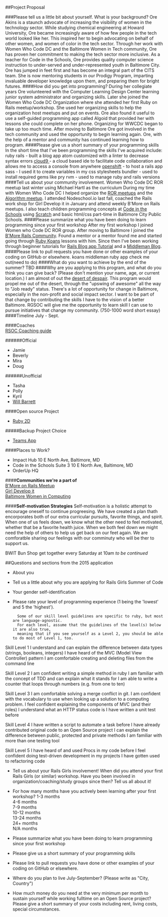 ##Project Proposal

###Please tell us a little bit about yourself. What is your background?
Ore Akins is a staunch advocate of increasing the visibility of women in the technology sector. While studying​ chemical engineering at Howard University, Ore became increasingly aware of how few people in the tech world looked like her. This inspired her to begin advocating on behalf of other women, and women of color in the tech sector. Through her work with Women Who Code DC and the Baltimore Women in Tech community, Ore has proven her commitment to making the tech sector more inclusive. As a teacher for Code in the Schools, Ore provides quality computer science instruction to under-served and under-represented youth in Baltimore City. Ore has jumped in feet first and has become an integral part of the CITS team. She is now mentoring students in our Prodigy Program, imparting invaluable developer knowledge upon them, and preparing them for bright futures. 
####How did you get into programming?
During her collegiate years Ore volunteered with the Computer Learning Design Center learning junior system administrator and organizing skills. Later she joined the Women Who Code DC Organization where she attended her first Ruby on Rails meetup/workshop.  She used her organizing skills to help the organization host meetups and put on events. Ore also found it useful to use a self-guided programming app called Algoid that provided her with lessons she could complete on her phone. Organizing for WWCDC began to take up too much time. After moving to Baltimore Ore got involved in the tech community and used the opportunity to begin learning again. Ore, with the help of a mentor and community has continued learning how to program.
####Please give us a short summary of your programming skills
In the short time that I've been programming the skills I've acquired include:
ruby 
rails - built a blog app
atom customized with a linter to decrease syntax errors
[cloud9 ](c9.io)- a cloud based ide to facilitate code collaboration and allows me to access a console from anywhere
[openshift]() - to host a rails app
sass - I  used it to create variables in my css stylesheets
bundler - used to install required gems like pry
rvm - used to manage ruby and rails versions
####Tell us about your community involvement.
 Women Who Code DC ROR meetup last winter using Michael Hartl as the curriculum
During my time with Women Who Code DC I helped organize the [ROR meetups]() and the [Algorithm meetup](). I attended Nodeschool.io last fall, coached the Rails work shop for Girl Develop it in January and attend weekly B'More on Rails meetups. I also teach children programming concepts at [Code in the Schools]() using [Scratch]() and basic html/css part-time in Baltimore City Public Schools.
####Please summarize what you have been doing to learn programming since your first workshop
After my first workshop I joined Women who Code DC ROR group.
After moving to Baltimore I joined the [B'More Rails Community]().
Found a mentor or a mentor found me and started going through [Ruby Koans]() lessons with him.
Since then I've been working through beginner tutorials for [Rails Blog app Tutorial]() and a [Middleman Blog]().
####Please link to pull requests you have done or other examples of your coding on GitHub or elsewhere.
koans
middleman
ruby app
check me out(need to do)
####What do you want to achieve by the end of the summer?
TBD
####Why are you applying to this program, and what do you think you can give back? (Please don't mention your name, age, or current location.)
I am almost of out the [desert of  despair](http://s3.amazonaws.com/viking_education/web_development/blog/coding_is_hard_confidence_competence.png). This program would propel me out of the desert, through the "upswing of awesome" all the way to "Job ready" status.
There's a lot of opportunity for change  in Baltimore, especially in the non-profit and social impact sector. I want to be part of that change by contributing the skills I have to the vision of a better Baltimore. RGSOC will give me the opportunity to learn skill I can use to pursue initiatives that change my community. 
(750-1000 word short essay)
####Timeline
July - Sept.

####Coaches  
[RSOC Coaching guide](http://railsgirlssummerofcode.org/guide/coaching/)

######Official
* Jamie
* Beverly 
* Mira
* Doug

######Unofficial
* Tasha
* Polly
* Kyril
* [Will Barrett](http://willbarrett.me/)


####Open source Project  
* [Ruby 2D](https://teams.railsgirlssummerofcode.org/projects/89-ruby-2d)  

#####Backup Project Choice  
* [Teams App](https://teams.railsgirlssummerofcode.org/projects/106-rails-girls-summer-of-code-the-teams-app)

####Places to Work?
* Impact Hub 10 E North Ave, Baltimore, MD
* Code in the Schools Suite 3 10 E North Ave, Baltimore, MD
* OrderUp HQ

####**Communities we're a part of**  
[B'More on Rails Meetup](http://www.meetup.com/bmore-on-rails/)  
[Girl Develop it](https://www.girldevelopit.com/chapters/baltimore)  
[Baltimore Women in Computing](https://www.facebook.com/groups/baltimorewomenintech/)

####**Self-motivation Strategies**
Self-motivation is a holistic attempt to encourage oneself to continue progreesing. 
We have created a plan thath encorporates both of our extra curricular pursuits, favorite things, and 
spirit. When one of us feels down, we know what the other need to feel motivated, whether that be a
favorite health juice. When we both feel down we might need the help of others to help us get back on our feet again.
We are comforatble sharing our feelings with our comminuty who will be ther to support us.


BWIT Bun Shop get together every Saturday at 10am
_to be continued_


##Questions and sections from the 2015 application

* About you 
* Tell us a little about why you are applying for Rails Girls Summer of Code
* Your gender self-identification
* Please rate your level of programming experience (1 being the 'lowest' and 5 the 'highest').

        Some of our skill level guidelines are specific to ruby, but most are language-agnostic.
        For each level, assume that the guidelines of the level(s) below it are also true, 
        meaning that if you see yourself as a Level 2, you should be able to do most of Level 1, too.
        
Skill Level 1
I understand and can explain the difference between data types (strings, booleans, integers)
I have heard of the MVC (Model View Controller) pattern
I am comfortable creating and deleting files from the command line

Skill Level 2
I am confident writing a simple method in ruby
I am familiar with the concept of TDD and can explain what it stands for
I am able to write a counter that loops through numbers (e.g. from one to ten)

Skill Level 3
I am comfortable solving a merge conflict in git.
I am confident with the vocabulary to use when looking up a solution to a computing problem.
I feel confident explaining the components of MVC (and their roles)
I understand what an HTTP status code is
I have written a unit test before

Skill Level 4
I have written a script to automate a task before
I have already contributed original code to an Open Source project
I can explain the difference between public, protected and private methods
I am familiar with more than one testing tool

Skill Level 5
I have heard of and used Procs in my code before
I feel confident doing test-driven development in my projects
I have gotten used to refactoring code

* Tell us about your Rails Girls involvement!
        When did you attend your first Rails Girls (or similar) workshop. 
        Have you been involved in organization/coaching/study groups since
        then? Tell us all about it!

* For how many months have you actively been learning after your first workshop?
1-3 months  
4-6 months  
7-9 months  
10-12 months  
13-24 months  
24+ months  
N/A months

* Please summarize what you have been doing to learn programming since your first workshop
* Please give us a short summary of your programming skills
* Please link to pull requests you have done or other examples of your coding on GitHub or elsewhere.
* Where do you plan to live July-September? (Please write as "City, Country")
* How much money do you need at the very minimum per month to sustain yourself while working fulltime on an Open Source project? Please give a short summary of your costs including rent, living costs, special circumstances.
